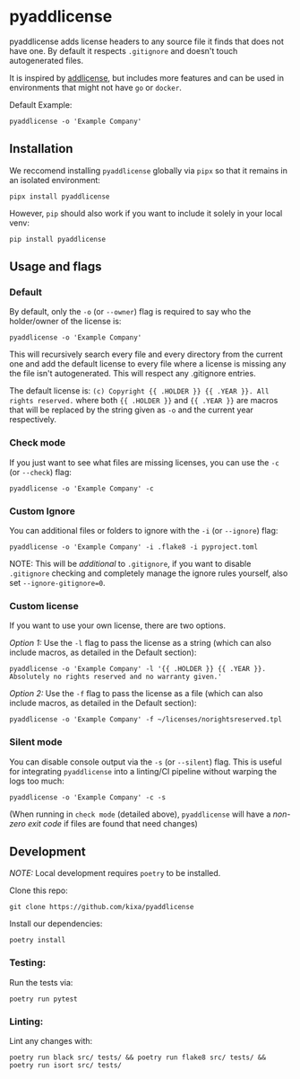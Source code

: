 # pyaddlicense

pyaddlicense adds license headers to any source file it finds that does not have one. By default it respects `.gitignore` and doesn't touch autogenerated files.

It is inspired by [addlicense](https://github.com/google/addlicense), but includes more features and can be used in environments that might not have `go` or `docker`.

Default Example:
```
pyaddlicense -o 'Example Company'
```

## Installation

We reccomend installing `pyaddlicense` globally via `pipx` so that it remains in an isolated environment:
```
pipx install pyaddlicense
```

However, `pip` should also work if you want to include it solely in your local venv:
```
pip install pyaddlicense
```

## Usage and flags

### Default

By default, only the `-o` (or `--owner`) flag is required to say who the holder/owner of the license is:

```
pyaddlicense -o 'Example Company'
```

This will recursively search every file and every directory from the current one and add the default license to every file where a license is missing any the file isn't autogenerated. This will respect any .gitignore entries.

The default license is: `(c) Copyright {{ .HOLDER }} {{ .YEAR }}. All rights reserved.` where both `{{ .HOLDER }}` and `{{ .YEAR }}` are macros that will be replaced by the string given as `-o` and the current year respectively.

### Check mode

If you just want to see what files are missing licenses, you can use the `-c` (or `--check`) flag:

```
pyaddlicense -o 'Example Company' -c
```

### Custom Ignore

You can additional files or folders to ignore with the `-i` (or `--ignore`) flag:

```
pyaddlicense -o 'Example Company' -i .flake8 -i pyproject.toml
```

NOTE: This will be _additional_ to `.gitignore`, if you want to disable `.gitignore` checking and completely manage the ignore rules yourself, also set `--ignore-gitignore=0`.

### Custom license

If you want to use your own license, there are two options.

*Option 1:* Use the `-l` flag to pass the license as a string (which can also include macros, as detailed in the Default section):
```
pyaddlicense -o 'Example Company' -l '{{ .HOLDER }} {{ .YEAR }}. Absolutely no rights reserved and no warranty given.'
```

*Option 2:* Use the `-f` flag to pass the license as a file (which can also include macros, as detailed in the Default section):
```
pyaddlicense -o 'Example Company' -f ~/licenses/norightsreserved.tpl
```

### Silent mode

You can disable console output via the `-s` (or `--silent`) flag. This is useful for integrating `pyaddlicense` into a linting/CI pipeline without warping the logs too much:
```
pyaddlicense -o 'Example Company' -c -s
```
(When running in `check mode` (detailed above), `pyaddlicense` will have a *non-zero exit code* if files are found that need changes)

## Development

*NOTE:* Local development requires `poetry` to be installed.

Clone this repo:

```
git clone https://github.com/kixa/pyaddlicense
```

Install our dependencies:

```
poetry install
```

### Testing:

Run the tests via:
```
poetry run pytest
```

### Linting:

Lint any changes with:
```
poetry run black src/ tests/ && poetry run flake8 src/ tests/ && poetry run isort src/ tests/
```
